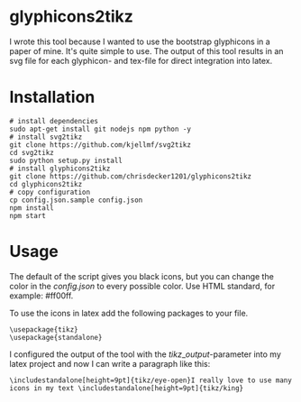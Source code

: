 # glyphicons2tikz
I wrote this tool because I wanted to use the bootstrap glyphicons in a paper of mine. It's quite simple to use. The output of this tool results in an svg file for each glyphicon- and tex-file for direct integration into latex.

# Installation
```
# install dependencies
sudo apt-get install git nodejs npm python -y
# install svg2tikz
git clone https://github.com/kjellmf/svg2tikz
cd svg2tikz
sudo python setup.py install
# install glyphicons2tikz
git clone https://github.com/chrisdecker1201/glyphicons2tikz
cd glyphicons2tikz
# copy configuration
cp config.json.sample config.json
npm install
npm start
```

# Usage
The default of the script gives you black icons, but you can change the color in the _config.json_ to every possible color. Use HTML standard, for example: #ff00ff.

To use the icons in latex add the following packages to your file.

```
\usepackage{tikz}
\usepackage{standalone}
```

I configured the output of the tool with the _tikz_\__output_-parameter into my latex project and now I can write a paragraph like this:
```
\includestandalone[height=9pt]{tikz/eye-open}I really love to use many icons in my text \includestandalone[height=9pt]{tikz/king}
```

